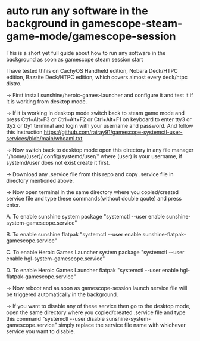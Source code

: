 # auto run any software in the background in gamescope-steam-game-mode/gamescope-session
This is a short yet full guide about how to run any software in the background as soon as gamescope steam session start

I have tested thhis on CachyOS Handheld edition, Nobara Deck/HTPC edition, Bazzite Deck/HTPC edition, which covers almost every deck/htpc distro.

-> First install sunshine/heroic-games-launcher and configure it and test it if it is working from desktop mode.

-> If it is working in desktop mode switch back to steam game mode and press Ctrl+Alt+F3 or Ctrl+Alt+F2 or Ctrl+Alt+F1 on keyboard to enter tty3 or tty2 or tty1 terminal and login with your username and password. And follow this instruction https://github.com/rairay91/gamescope-systemctl-user-services/blob/main/whoami.txt

-> Now switch back to desktop mode open this directory in any file manager "/home/(user)/.config/systemd/user/" where (user) is your username, if systemd/user does not exist create it first.

-> Download any .service file from this repo and copy .service file in directory mentioned above.

-> Now open terminal in the same directory where you copied/created service file and type these commands(without double qoute) and press enter.

A. To enable sunshine system package
"systemctl --user enable sunshine-system-gamescope.service"

B. To enable sunshine flatpak
"systemctl --user enable sunshine-flatpak-gamescope.service"

C. To enable Heroic Games Launcher system package
"systemctl --user enable hgl-system-gamescope.service"

D. To enable Heroic Games Launcher flatpak
"systemctl --user enable hgl-flatpak-gamescope.service"

-> Now reboot and as soon as gamescope-session launch service file will be triggered automatically in the background.

-> If you want to disable any of these service then go to the desktop mode, open the same directory where you copied/created .service file and type this command "systemctl --user disable sunshine-system-gamescope.service" simply replace the service file name with whichever service you want to disable.
